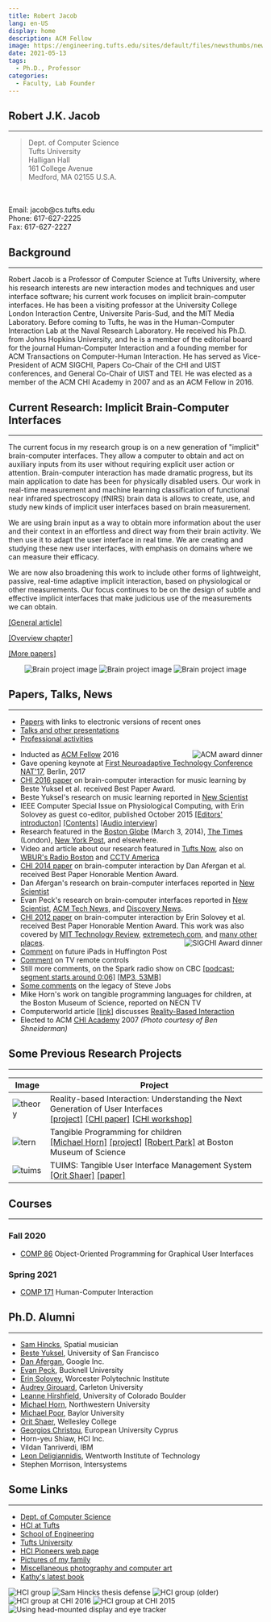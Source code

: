 ```yaml
---
title: Robert Jacob
lang: en-US
display: home
description: ACM Fellow
image: https://engineering.tufts.edu/sites/default/files/newsthumbs/news-201612-jacob_0.png
date: 2021-05-13
tags:
  - Ph.D., Professor
categories:
  - Faculty, Lab Founder
--- 
```



## Robert J.K. Jacob
---
> Dept. of Computer Science
<br/>Tufts University
<br/>Halligan Hall
<br/>161 College Avenue
<br/>Medford, MA 02155 U.S.A.
<br/>
<br/>Email: jacob@cs.tufts.edu
<br/>Phone: 617-627-2225
<br/>Fax: 617-627-2227


## Background
---
Robert Jacob is a Professor of Computer Science at Tufts University, where his research interests are new interaction modes and techniques and user interface software; his current work focuses on implicit brain-computer interfaces. He has been a visiting professor at the University College London Interaction Centre, Universite Paris-Sud, and the MIT Media Laboratory. Before coming to Tufts, he was in the Human-Computer Interaction Lab at the Naval Research Laboratory. He received his Ph.D. from Johns Hopkins University, and he is a member of the editorial board for the journal Human-Computer Interaction and a founding member for ACM Transactions on Computer-Human Interaction. He has served as Vice-President of ACM SIGCHI, Papers Co-Chair of the CHI and UIST conferences, and General Co-Chair of UIST and TEI. He was elected as a member of the ACM CHI Academy in 2007 and as an ACM Fellow in 2016.

## Current Research: Implicit Brain-Computer Interfaces
---
The current focus in my research group is on a new generation of "implicit" brain-computer interfaces. They allow a computer to obtain and act on auxiliary inputs from its user without requiring explicit user action or attention. Brain-computer interaction has made dramatic progress, but its main application to date has been for physically disabled users. Our work in real-time measurement and machine learning classification of functional near infrared spectroscopy (fNIRS) brain data is allows to create, use, and study new kinds of implicit user interfaces based on brain measurement.

We are using brain input as a way to obtain more information about the user and their context in an effortless and direct way from their brain activity. We then use it to adapt the user interface in real time. We are creating and studying these new user interfaces, with emphasis on domains where we can measure their efficacy.

We are now also broadening this work to include other forms of lightweight, passive, real-time adaptive implicit interaction, based on physiological or other measurements. Our focus continues to be on the design of subtle and effective implicit interfaces that make judicious use of the measurements we can obtain.

[[General article]](http://www.cs.tufts.edu/~jacob/papers/crossroads.pdf)

[[Overview chapter]](http://www.cs.tufts.edu/~jacob/papers/bcibook.pdf)

[[More papers]](http://www.cs.tufts.edu/~jacob/papers/)

<p style='text-align:center;'>
<img src="/rob_homepage_images/brain_detector.png" alt="Brain project image">
<img src="/rob_homepage_images/brain_blockdiagram.png" alt="Brain project image">
<img src="/rob_homepage_images/brain_kelly_cropped.jpg" alt="Brain project image">
</p>

## Papers, Talks, News
---
- [Papers](http://www.cs.tufts.edu/~jacob/papers/) with links to electronic versions of recent ones
- [Talks and other presentations](http://www.cs.tufts.edu/~jacob/presentations.html)
- [Professional activities](http://www.cs.tufts.edu/~jacob/professional.html)

<!-- new line -->
<img src="/rob_homepage_images/acmfellow.jpg" style='float:right;' alt="ACM award dinner">

- Inducted as [ACM Fellow](http://awards.acm.org/award_winners/jacob_1771807.cfm) 2016
- Gave opening keynote at [First Neuroadaptive Technology Conference NAT'17](https://neuroadaptive.org/conference), Berlin, 2017
- [CHI 2016 paper](http://www.cs.tufts.edu/~jacob/papers/yuksel.chi16.pdf) on brain-computer interaction for music learning by Beste Yuksel et al. received Best Paper Award.
- Beste Yuksel's research on music learning reported in [New Scientist](https://www.newscientist.com/article/2076899-mind-reading-tech-helps-beginners-quickly-learn-to-play-bach/)
- IEEE Computer Special Issue on Physiological Computing, with Erin Solovey as guest co-editor, published October 2015 [[Editors' introducton]](http://www.computer.org/csdl/mags/co/2015/10/mco2015100012.pdf) [[Contents]](http://www.computer.org/csdl/mags/co/2015/10/index.html) [[Audio interview]](https://youtu.be/_nLqjHTTVPg)
- Research featured in the [Boston Globe](https://www.bostonglobe.com/business/2014/03/03/headband-could-help-brain-comunicate-with-computers/90HC7YkJtl2iRNoKw0fnEJ/story.html) (March 3, 2014), [The Times](https://www.thetimes.co.uk/article/warning-your-brain-is-overheating-t50pllsgfgr) (London), [New York Post](https://nypost.com/2014/03/04/new-headband-can-detect-when-your-brain-is-in-overload/), and elsewhere.
- Video and article about our research featured in [Tufts Now](https://now.tufts.edu/articles/load-your-mind), also on [WBUR's Radio Boston](http://radioboston.wbur.org/2014/05/16/tufts-headband-mind) and [CCTV America](http://www.cctv-america.com/full-frame-essay-brain-power)
- [CHI 2014 paper](http://www.cs.tufts.edu/~jacob/papers/chi14.pdf) on brain-computer interaction by Dan Afergan et al. received Best Paper Honorable Mention Award.
- Dan Afergan's research on brain-computer interfaces reported in [New Scientist](https://www.newscientist.com/article/mg22029484.500-mindreading-light-helps-you-stay-in-the-zone/)
- Evan Peck's research on brain-computer interfaces reported in [New Scientist](https://www.newscientist.com/article/mg21729056.500-brainscanning-headset-monitors-your-mental-workload/), [ACM Tech News](http://www.cs.tufts.edu/~jacob/papers/acmtechnews.peck.pdf), and [Discovery News](http://www.cs.tufts.edu/~jacob/papers/discoverynews.peck.pdf).
- [CHI 2012 paper](http://www.cs.tufts.edu/~jacob/papers/chi12.solovey.pdf) on brain-computer interaction by Erin Solovey et al. received Best Paper Honorable Mention Award. This work was also covered by [MIT Technology Review](https://www.technologyreview.com/2012/05/14/19653/a-computer-interface-that-takes-a-load-off-your-mind/), [extremetech.com](https://www.extremetech.com/extreme/129279-mits-brainput-boosts-your-brain-power-by-offloading-multitasking-to-a-computer), and [many other places](http://www.google.com/search?q=solovey+brainput+2012).<img src="/rob_homepage_images/chiacademy.jpg" style='float:right;' alt="SIGCHI Award dinner">
- [Comment](https://www.huffpost.com/entry/future-ipad_n_1330774) on future iPads in Huffington Post
- [Comment](https://www.cs.tufts.edu/~jacob/papers/newscientist.pdf) on TV remote controls
- Still more comments, on the Spark radio show on CBC [[podcast; segment starts around 0:06]](https://www.cbc.ca/radio/spark/spark-168-january-15-18-2012-1.2847581) [[MP3, 53MB]](http://www.cs.tufts.edu/~jacob/spark.mp3)
- [Some comments](https://now.tufts.edu/articles/legacy-steve-jobs) on the legacy of Steve Jobs
- Mike Horn's work on tangible programming languages for children, at the Boston Museum of Science, reported on NECN TV
- Computerworld article [[link]](https://www.computerworld.com/article/2538876/give-your-computer-the-finger--touch-screen-tech-is-coming-of-age.html) discusses [Reality-Based Interaction](http://hci.cs.tufts.edu/rbi/)
- Elected to ACM [CHI Academy](https://sigchi.org/awards/sigchi-award-recipients/2007-sigchi-awards/) 2007 *(Photo courtesy of Ben Shneiderman)*


## Some Previous Research Projects
---
| Image                                                |  Project |
|------------------------------------------------------|------|
| ![theory](/rob_homepage_images/theory_thumbnail.jpg) | Reality-based Interaction: Understanding the Next Generation of User Interfaces <br/> [[project]](http://hci.cs.tufts.edu/rbi/) [[CHI paper]](http://www.cs.tufts.edu/~jacob/papers/chi08.pdf) [[CHI workshop]](http://www.cs.tufts.edu/~jacob/workshop/) |
| ![tern](/rob_homepage_images/tern_thumbnail.jpg)     | Tangible Programming for children <br/> [[Michael Horn]](http://users.eecs.northwestern.edu/~mhorn/) [[project]](http://hci.cs.tufts.edu/tern/) [[Robert Park]](http://hci.cs.tufts.edu/tern/robotpark.html) at Boston Museum of Science |
| ![tuims](/rob_homepage_images/tuims_thumbnail.jpg)    | TUIMS: Tangible User Interface Management System <br/> [[Orit Shaer]](http://cs.wellesley.edu/~oshaer/) [[paper]](http://www.cs.tufts.edu/~jacob/papers/tochi.shaer.pdf) |

## Courses
---
### Fall 2020
- [COMP 86](http://www.cs.tufts.edu/~jacob/86/) Object-Oriented Programming for Graphical User Interfaces
### Spring 2021
- [COMP 171](http://www.cs.tufts.edu/~jacob/171/) Human-Computer Interaction

## Ph.D. Alumni
---
- [Sam Hincks](http://www.samulus.com/), Spatial musician
- [Beste Yuksel](https://www.cs.usfca.edu/~byuksel/), University of San Francisco
- [Dan Afergan](http://www.danafergan.com/), Google Inc.
- [Evan Peck](http://www.eg.bucknell.edu/~emp017/), Bucknell University
- [Erin Solovey](http://users.wpi.edu/~esolovey/index.html), Worcester Polytechnic Institute
- [Audrey Girouard](https://en.wikipedia.org/wiki/Audrey_Girouard), Carleton University
- [Leanne Hirshfield](https://www.colorado.edu/ics/leanne-hirshfield), University of Colorado Boulder
- [Michael Horn](http://users.eecs.northwestern.edu/~mhorn/), Northwestern University
- [Michael Poor](https://www.ecs.baylor.edu/index.php?id=961977), Baylor University
- [Orit Shaer](http://cs.wellesley.edu/~oshaer/), Wellesley College
- [Georgios Christou](https://euc.ac.cy/en/faculty-profiles/georgios-christou/), European University Cyprus
- Horn-yeu Shiaw, HCI Inc.
- Vildan Tanriverdi, IBM
- [Leon Deligiannidis](https://wit.edu/directory/leonidas-deligiannidis), Wentworth Institute of Technology
- Stephen Morrison, Intersystems

## Some Links
---
- [Dept. of Computer Science](https://www.cs.tufts.edu/)
- [HCI at Tufts](http://www.cs.tufts.edu/~jacob/hci/)
- [School of Engineering](https://engineering.tufts.edu/)
- [Tufts University](https://www.tufts.edu/)
- [HCI Pioneers web page](https://hcipioneers.wordpress.com/portfolio/jacob-robert/)
- [Pictures of my family](http://www.cs.tufts.edu/~jacob/family.html)
- [Miscellaneous photography and computer art](http://www.cs.tufts.edu/~jacob/photography/)
- [Kathy's latest book](http://www.kingofthelobby.com/)

![HCI group](/rob_homepage_images/hcigroup.jpg)
![Sam Hincks thesis defense](/rob_homepage_images/samdefense.jpg)
![HCI group (older)](/rob_homepage_images/hcigroupold.jpg)
![HCI group at CHI 2016](/rob_homepage_images/tuftsdinner16.jpg)
![HCI group at CHI 2015](/rob_homepage_images/tuftsdinner15.jpg)
![Using head-mounted display and eye tracker](/rob_homepage_images/hmd.jpg)